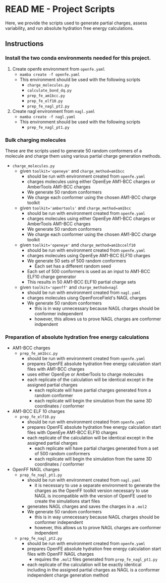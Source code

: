 # READ ME - Project Scripts

Here, we provide the scripts used to generate partial charges, assess variability, and run absolute hydration free energy calculations.

## Instructions

### Install the two conda environments needed for this project.
1. Create openfe environment from `openfe.yaml`
	* `mamba create -f openfe.yaml`
	* This environment should be used with the following scripts
		* `charge_molecules.py`
		* `calculate_bond_dq.py`
		* `prep_fe_am1bcc.py`
		* `prep_fe_elf10.py`
		* `prep_fe_nagl_pt2.py`
2. Create nagl environment from `nagl.yaml`
	* `mamba create -f nagl.yaml`
	* This environment should be used with the following scripts
		* `prep_fe_nagl_pt1.py`

### Bulk charging molecules
These are the scripts used to generate 50 random conformers of a molecule and charge them using various partial charge generation methods.
* `charge_molecules.py`
	* given `toolkit='openeye'` and `charge_method=am1bcc`
		* should be run with environment created from `openfe.yaml`
		* charges molecules using either OpenEye AM1-BCC charges or AmberTools AM1-BCC charges
		* We generate 50 random conformers
		* We charge each conformer using the chosen AM1-BCC charge toolkit
	* given `toolkit='ambertools'` and `charge_method=am1bcc`
		* should be run with environment created from `openfe.yaml`
		* charges molecules using either OpenEye AM1-BCC charges or AmberTools AM1-BCC charges
		* We generate 50 random conformers
		* We charge each conformer using the chosen AM1-BCC charge toolkit
	* given `toolkit='openeye'` and `charge_method=am1bccelf10`
		* should be run with environment created from `openfe.yaml`
		* charges molecules using OpenEye AM1-BCC ELF10 charges
		* We generate 50 sets of 500 random conformers 
			* Each set has a different random seed
		* Each set of 500 conformers is used as an input to AM1-BCC ELF10 charge generator
		* This results in 50 AM1-BCC ELF10 partial charge sets
	* given `toolkit='openff'` and `charge_method=nagl`
		* should be run with environment created from `nagl.yaml`
		* charges molecules uisng OpenForceField's NAGL charges
		* We generate 50 random conformers
			* this is in way unnecessary because NAGL charges should be conformer independent
			* however, this allows us to prove NAGL charges are conformer indpendent

### Preparation of absolute hydration free energy calculations
* AM1-BCC charges 
	* `prep_fe_am1bcc.py`
		* should be run with environment created from `openfe.yaml`
		* prepares OpenFE absolute hydration free energy calculation start files with AM1-BCC charges 
		* uses either OpenEye or AmberTools to charge molecules
		* each replicate of the calculation will be identical except in the assigned partial charges 
			* each replicate will have partial charges generated from a random conformer
			* each replicate will begin the simulation from the same 3D coordinates / conformer
* AM1-BCC ELF 10 charges 
	* `prep_fe_elf10.py`
		* should be run with environment created from `openfe.yaml`
		* prepares OpenFE absolute hydration free energy calculation start files with OpenEye AM1-BCC ELF10 charges
		* each replicate of the calculation will be identical except in the assigned partial charges 
			* each replicate will have partial charges generated from a set of 500 random conformers
			* each replicate will begin the simulation from the same 3D coordinates / conformer
* OpenFF NAGL charges
	* `prep_fe_nagl_pt1.py`
		* should be run with environment created from `nagl.yaml`
			* it is necessary to use a separate environment to generate the charges as the OpenFF toolkit version necessary to use NAGL is incompatible with the version of OpenFE used to create the simulations start files
		* generates NAGL charges and saves the charges in a `.mol2`
		* We generate 50 random conformers
			* this is in way unnecessary because NAGL charges should be conformer independent
			* however, this allows us to prove NAGL charges are conformer indpendent
	* `prep_fe_nagl_pt2.py`
		* should be run with environment created from `openfe.yaml`
		* prepares OpenFE absolute hydration free energy calculation start files with OpenFF NAGL charges
			* requires the `.mol2` files generated from `prep_fe_nagl_pt1.py`
		* each replicate of the calculation will be exactly identical including in the assigned partial charges as NAGL is a conformer independent charge generation method



